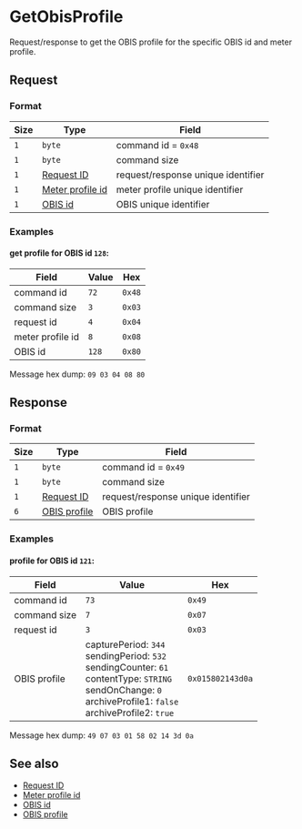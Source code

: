 # GetObisProfile

Request/response to get the OBIS profile for the specific OBIS id and meter profile.


## Request

### Format

| Size | Type                                             | Field                              |
| ---- | ------------------------------------------------ | ---------------------------------- |
| `1`  | `byte`                                           | command id = `0x48`                |
| `1`  | `byte`                                           | command size                       |
| `1`  | [Request ID](../types.md#request-id)             | request/response unique identifier |
| `1`  | [Meter profile id](../types.md#meter-profile-id) | meter profile unique identifier    |
| `1`  | [OBIS id](../types.md#obis-id)                   | OBIS unique identifier             |

### Examples

#### get profile for OBIS id `128`:

| Field            | Value | Hex    |
| ---------------- | ----- | ------ |
| command id       | `72`  | `0x48` |
| command size     | `3`   | `0x03` |
| request id       | `4`   | `0x04` |
| meter profile id | `8`   | `0x08` |
| OBIS id          | `128` | `0x80` |

Message hex dump: `09 03 04 08 80`


## Response

### Format

| Size | Type                                     | Field                              |
| ---- | ---------------------------------------- | ---------------------------------- |
| `1`  | `byte`                                   | command id = `0x49`                |
| `1`  | `byte`                                   | command size                       |
| `1`  | [Request ID](../types.md#request-id)     | request/response unique identifier |
| `6`  | [OBIS profile](../types.md#obis-profile) | OBIS profile                       |


### Examples

#### profile for OBIS id `121`:

| Field        | Value                                                                                                                                                                                 | Hex              |
| ------------ | ------------------------------------------------------------------------------------------------------------------------------------------------------------------------------------- | ---------------- |
| command id   | `73`                                                                                                                                                                                  | `0x49`           |
| command size | `7`                                                                                                                                                                                   | `0x07`           |
| request id   | `3`                                                                                                                                                                                   | `0x03`           |
| OBIS profile | capturePeriod: `344` <br> sendingPeriod: `532` <br> sendingCounter: `61` <br> contentType: `STRING` <br> sendOnChange: `0` <br> archiveProfile1: `false` <br> archiveProfile2: `true` | `0x015802143d0a` |

Message hex dump: `49 07 03 01 58 02 14 3d 0a`


## See also

* [Request ID](../types.md#request-id)
* [Meter profile id](../types.md#meter-profile-id)
* [OBIS id](../types.md#obis-id)
* [OBIS profile](../types.md#obis-profile)

